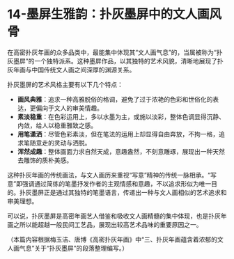 # 14-墨屏生雅韵：扑灰墨屏中的文人画风骨

在高密扑灰年画的众多品类中，最能集中体现其“文人画气息”的，当属被称为“扑灰墨屏”的一个独特派系。这种墨屏作品，以其独特的艺术风貌，清晰地展现了扑灰年画与中国传统文人画之间深厚的渊源关系。

扑灰墨屏的艺术风格主要有以下几个特点：

*   **画风典雅**：追求一种高雅脱俗的格调，避免了过于浓艳的色彩和世俗化的表达，更偏向于文人的审美情趣。
*   **素淡稳重**：在色彩运用上，多以水墨为主，或施以淡彩，整体色调显得沉静、内敛，给人以稳重雅致之感。
*   **用笔潇洒**：尽管色彩素淡，但在笔法的运用上却显得自由奔放，不拘一格，追求笔随意走的灵动与洒脱。
*   **浑然成趣**：整体画面力求自然天成，意趣盎然，不刻意雕琢，展现出一种天然去雕饰的质朴美感。

这种扑灰年画的传统画法，与文人画历来重视“写意”精神的传统一脉相承。“写意”即强调通过简练的笔墨抒发作者的主观情感和意趣，不以追求形似为唯一目的。扑灰墨屏正是通过其独特的笔墨语言，传递出一种与文人画相似的艺术追求和审美理想。

可以说，扑灰墨屏是高密年画艺人借鉴和吸收文人画精髓的集中体现，也是扑灰年画之所以能超越一般民间工艺品，展现出较高艺术品味的重要原因之一。

（本篇内容根据梅玉洁、唐博《高密扑灰年画》中“三、扑灰年画蕴含着浓郁的文人画气息”关于“扑灰墨屏”的段落整理编写。）